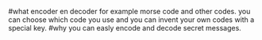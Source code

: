 #what
encoder en decoder for example morse code and other codes.
you can choose which code you use and you can invent your own codes with a special key.
#why 
you can easly encode and decode secret messages.
